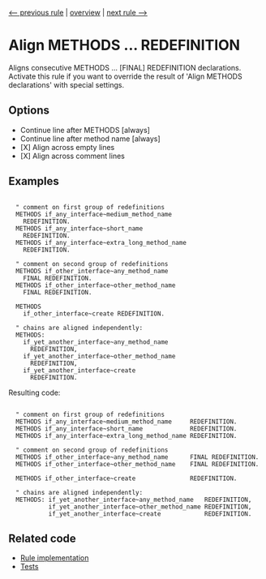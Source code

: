 [<-- previous rule](AlignMethodsForTestingRule.md) | [overview](../rules.md) | [next rule -->](AlignAliasesForRule.md)

# Align METHODS ... REDEFINITION

Aligns consecutive METHODS ... \[FINAL\] REDEFINITION declarations.
Activate this rule if you want to override the result of 'Align METHODS declarations' with special settings.

## Options

* Continue line after METHODS \[always\]
* Continue line after method name \[always\]
* \[X\] Align across empty lines
* \[X\] Align across comment lines

## Examples


```ABAP

  " comment on first group of redefinitions
  METHODS if_any_interface~medium_method_name
    REDEFINITION.
  METHODS if_any_interface~short_name
    REDEFINITION.
  METHODS if_any_interface~extra_long_method_name
    REDEFINITION.

  " comment on second group of redefinitions
  METHODS if_other_interface~any_method_name
    FINAL REDEFINITION.
  METHODS if_other_interface~other_method_name
    FINAL REDEFINITION.

  METHODS
    if_other_interface~create REDEFINITION.

  " chains are aligned independently:
  METHODS:
    if_yet_another_interface~any_method_name
      REDEFINITION,
    if_yet_another_interface~other_method_name
      REDEFINITION,
    if_yet_another_interface~create
      REDEFINITION.

```

Resulting code:

```ABAP

  " comment on first group of redefinitions
  METHODS if_any_interface~medium_method_name     REDEFINITION.
  METHODS if_any_interface~short_name             REDEFINITION.
  METHODS if_any_interface~extra_long_method_name REDEFINITION.

  " comment on second group of redefinitions
  METHODS if_other_interface~any_method_name      FINAL REDEFINITION.
  METHODS if_other_interface~other_method_name    FINAL REDEFINITION.

  METHODS if_other_interface~create               REDEFINITION.

  " chains are aligned independently:
  METHODS: if_yet_another_interface~any_method_name   REDEFINITION,
           if_yet_another_interface~other_method_name REDEFINITION,
           if_yet_another_interface~create            REDEFINITION.
```

## Related code

* [Rule implementation](../../com.sap.adt.abapcleaner/src/com/sap/adt/abapcleaner/rules/alignment/AlignMethodsRedefinitionRule.java)
* [Tests](../../test/com.sap.adt.abapcleaner.test/src/com/sap/adt/abapcleaner/rules/alignment/AlignMethodsRedefinitionTest.java)

